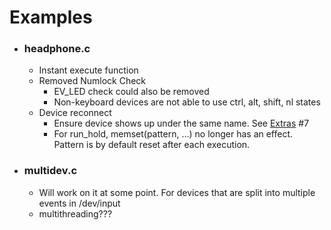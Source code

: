 # Examples  
* <h3>headphone.c</h3>

  * Instant execute function
  * Removed Numlock Check
    * EV_LED check could also be removed  
    * Non-keyboard devices are not able to use ctrl, alt, shift, nl states
  * Device reconnect
    * Ensure device shows up under the same name. See [Extras](../../wiki/Extra) #7
    * For run_hold, memset(pattern, ...) no longer has an effect. Pattern is by default reset after each execution. 
* <h3>multidev.c</h3>

  * Will work on it at some point. For devices that are split into multiple events in /dev/input
  * multithreading???
